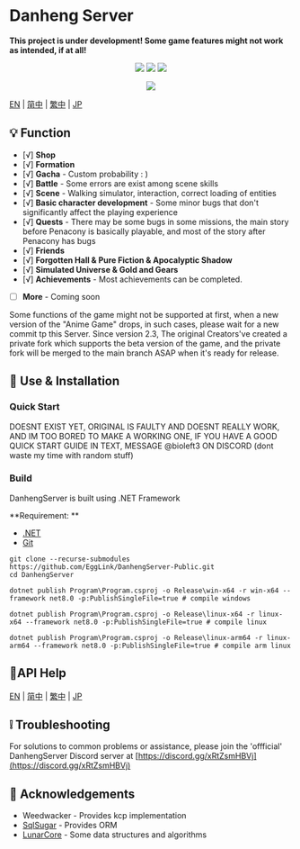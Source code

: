 # Danheng Server

**__This project is under development! Some game features might not work as intended, if at all!__**

<p align="center">
<a href="https://visualstudio.com"><img src="https://img.shields.io/badge/Visual%20Studio-000000.svg?style=for-the-badge&logo=visual-studio&logoColor=white" /></a>
<a href="https://dotnet.microsoft.com/"><img src="https://img.shields.io/badge/.NET-000000.svg?style=for-the-badge&logo=.NET&logoColor=white" /></a>
<a href="https://www.gnu.org/"><img src="https://img.shields.io/badge/GNU-000000.svg?style=for-the-badge&logo=GNU&logoColor=white" /></a>
</p>
<p align="center">
  <a href="https://discord.gg/xRtZsmHBVj"><img src="https://img.shields.io/badge/Discord%20Server-000000.svg?style=for-the-badge&logo=Discord&logoColor=white" /></a>
</p>

[EN](README.md) | [简中](docs/README_zh-CN.md) | [繁中](docs/README_zh-TW.md) | [JP](docs/README_ja-JP.md)

## 💡 Function

- [√] **Shop**
- [√] **Formation**
- [√] **Gacha** - Custom probability : )
- [√] **Battle** - Some errors are exist among scene skills
- [√] **Scene** - Walking simulator, interaction, correct loading of entities
- [√] **Basic character development** - Some minor bugs that don't significantly affect the playing experience
- [√] **Quests** - There may be some bugs in some missions, the main story before Penacony is basically playable, and most of the story after Penacony has bugs
- [√] **Friends**
- [√] **Forgotten Hall & Pure Fiction & Apocalyptic Shadow**
- [√] **Simulated Universe & Gold and Gears**
- [√] **Achievements** - Most achievements can be completed.

- [ ] **More**  - Coming soon

Some functions of the game might not be supported at first, when a new version of the "Anime Game" drops, in such cases, please wait for a new commit tp this Server. Since version 2.3, The original Creators've created a private fork which supports the beta version of the game, and the private fork will be merged to the main branch ASAP when it's ready for release.

## 🍗 Use & Installation

### Quick Start

DOESNT EXIST YET, ORIGINAL IS FAULTY AND DOESNT REALLY WORK, AND IM TOO BORED TO MAKE A WORKING ONE, IF YOU HAVE A GOOD QUICK START GUIDE IN TEXT, MESSAGE @bioleft3 ON DISCORD (dont waste my time with random stuff)

### Build

DanhengServer is built using .NET Framework

**Requirement: **

- [.NET](https://dotnet.microsoft.com/)
- [Git](https://git-scm.com/downloads)

```shell
git clone --recurse-submodules https://github.com/EggLink/DanhengServer-Public.git
cd DanhengServer
```
```shell
dotnet publish Program\Program.csproj -o Release\win-x64 -r win-x64 --framework net8.0 -p:PublishSingleFile=true # compile windows
```
```shell
dotnet publish Program\Program.csproj -o Release\linux-x64 -r linux-x64 --framework net8.0 -p:PublishSingleFile=true # compile linux
```
```shell
dotnet publish Program\Program.csproj -o Release\linux-arm64 -r linux-arm64 --framework net8.0 -p:PublishSingleFile=true # compile arm linux
```

## 🔗API Help
[EN](docs/MuipAPI.md) | [简中](docs/MuipAPI_zh-CN.md) | [繁中](docs/MuipAPI_zh-TW.md) | [JP](docs/MuipAPI_ja-JP.md)

## ❕️ Troubleshooting

For solutions to common problems or assistance, please join the 'offficial' DanhengServer Discord server at [https://discord.gg/xRtZsmHBVj](https://discord.gg/xRtZsmHBVj)

## 🙌 Acknowledgements

- Weedwacker - Provides kcp implementation
- [SqlSugar](https://github.com/donet5/SqlSugar) - Provides ORM
- [LunarCore](https://github.com/Melledy/LunarCore) - Some data structures and algorithms
